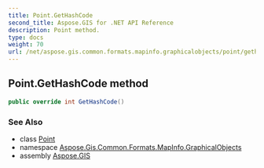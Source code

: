 ```yaml
---
title: Point.GetHashCode
second_title: Aspose.GIS for .NET API Reference
description: Point method. 
type: docs
weight: 70
url: /net/aspose.gis.common.formats.mapinfo.graphicalobjects/point/gethashcode/
---
```

## Point.GetHashCode method

```csharp
public override int GetHashCode()
```

### See Also

* class [Point](../)
* namespace [Aspose.Gis.Common.Formats.MapInfo.GraphicalObjects](../../point/)
* assembly [Aspose.GIS](../../../)


